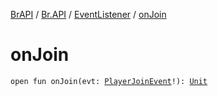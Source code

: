 [BrAPI](../../index.md) / [Br.API](../index.md) / [EventListener](index.md) / [onJoin](./on-join.md)

# onJoin

`open fun onJoin(evt: `[`PlayerJoinEvent`](https://hub.spigotmc.org/javadocs/spigot/org/bukkit/event/player/PlayerJoinEvent.html)`!): `[`Unit`](https://kotlinlang.org/api/latest/jvm/stdlib/kotlin/-unit/index.html)